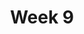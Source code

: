 ---
title: Week 9
days:
  - date: 2023-03-13
    events:
      "**Lecture 22**{: .label .label-lec} Z Testing":
  - date: 2023-03-15
    events:
      "**Lecture 23**{: .label .label-lec} Part 2 Summary":
      "**Lab**{: .label .label-lab} [Midterm 2 Review Session](https://docs.google.com/presentation/d/1UEWjzBJoH6BbSfLzorLYwplj1BR5RCRkP9urdGp574g/edit?usp=sharing)":
  - date: 2023-03-17
    events:
      "**Exam**{: .label .label-exam} Midterm 2":
---